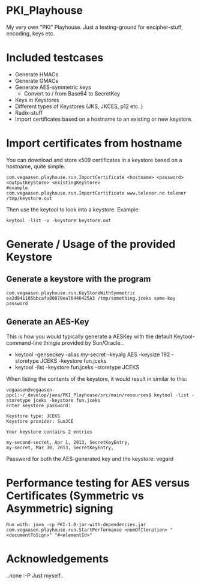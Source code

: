 PKI_Playhouse
=============

My very own "PKI" Playhouse. Just a testing-ground for encipher-stuff, encoding, keys etc.

# Included testcases

* Generate HMACs
* Generate GMACs
* Generate AES-symmetric keys
    * Convert to / from Base64 to SecretKey
* Keys in Keystores
* Different types of Keystores (JKS, JKCES, p12 etc..)
* Radix-stuff
* Import certificates based on a hostname to an existing or new keystore.

# Import certificates from hostname

You can download and store x509 certificates in a keystore based on a hostname, quite simple.

    com.vegaasen.playhouse.run.ImportCertificate <hostname> <password> <outputKeyStore> <existingKeyStore>
    #example
    com.vegaasen.playhouse.run.ImportCertificate www.telenor.no telenor /tmp/keystore.out

Then use the keytool to look into a keystore. Example:

    keytool -list -v -keystore keystore.out

# Generate / Usage of the provided Keystore

## Generate a keystore with the program

    com.vegaasen.playhouse.run.KeyStoreWithSymmetric ea2d841105bbcafa80070ea76446425A3 /tmp/something.jceks some-key password

## Generate an AES-Key

This is how you would typically generate a AESKey with the default Keytool-command-line thingie provided by Sun/Oracle..

* keytool -genseckey -alias my-secret -keyalg AES -keysize 192 -storetype JCEKS -keystore fun.jceks
* keytool -list -keystore fun.jceks -storetype JCEKS

When listing the contents of the keystore, it would result in similar to this:

    vegaasen@vegaasen-ppc1:~/_develop/java/PKI_Playhouse/src/main/resources$ keytool -list -storetype jceks -keystore fun.jceks
    Enter keystore password:

    Keystore type: JCEKS
    Keystore provider: SunJCE

    Your keystore contains 2 entries

    my-second-secret, Apr 1, 2013, SecretKeyEntry,
    my-secret, Mar 30, 2013, SecretKeyEntry,

Password for both the AES-generated key and the keystore: vegard

# Performance testing for AES versus Certificates (Symmetric vs Asymmetric) signing

    Run with: java -cp PKI-1.0-jar-with-dependencies.jar com.vegaasen.playhouse.run.StartPerformance <numOfIteration> "<documentToSign>" "#<elementId>"

# Acknowledgements

..none :-P Just myself..